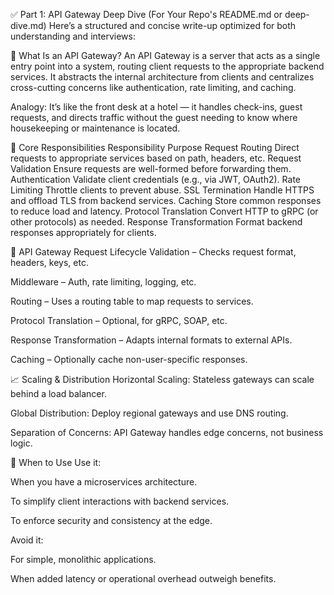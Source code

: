 ✅ Part 1: API Gateway Deep Dive (For Your Repo's README.md or deep-dive.md)
Here’s a structured and concise write-up optimized for both understanding and interviews:

📘 What Is an API Gateway?
An API Gateway is a server that acts as a single entry point into a system, routing client requests to the appropriate backend services. It abstracts the internal architecture from clients and centralizes cross-cutting concerns like authentication, rate limiting, and caching.

Analogy: It’s like the front desk at a hotel — it handles check-ins, guest requests, and directs traffic without the guest needing to know where housekeeping or maintenance is located.

🧱 Core Responsibilities
Responsibility	Purpose
Request Routing	Direct requests to appropriate services based on path, headers, etc.
Request Validation	Ensure requests are well-formed before forwarding them.
Authentication	Validate client credentials (e.g., via JWT, OAuth2).
Rate Limiting	Throttle clients to prevent abuse.
SSL Termination	Handle HTTPS and offload TLS from backend services.
Caching	Store common responses to reduce load and latency.
Protocol Translation	Convert HTTP to gRPC (or other protocols) as needed.
Response Transformation	Format backend responses appropriately for clients.

🔁 API Gateway Request Lifecycle
Validation – Checks request format, headers, keys, etc.

Middleware – Auth, rate limiting, logging, etc.

Routing – Uses a routing table to map requests to services.

Protocol Translation – Optional, for gRPC, SOAP, etc.

Response Transformation – Adapts internal formats to external APIs.

Caching – Optionally cache non-user-specific responses.

📈 Scaling & Distribution
Horizontal Scaling: Stateless gateways can scale behind a load balancer.

Global Distribution: Deploy regional gateways and use DNS routing.

Separation of Concerns: API Gateway handles edge concerns, not business logic.


🧠 When to Use
Use it:

When you have a microservices architecture.

To simplify client interactions with backend services.

To enforce security and consistency at the edge.

Avoid it:

For simple, monolithic applications.

When added latency or operational overhead outweigh benefits.